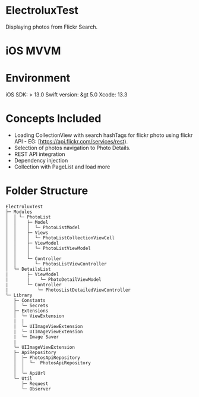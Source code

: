 # ElectroluxTest
Displaying photos from Flickr Search.

# iOS MVVM

# Environment
iOS SDK: &gt; 13.0
Swift version: &gt  5.0
Xcode: 13.3

# Concepts Included
- Loading CollectionView with search hashTags for  flickr photo using flickr API - EG: [https://api.flickr.com/services/rest).
- Selection of photos navigation to Photo Details.
- REST API integration
- Dependency injection 
- Collection with PageList and load more

# Folder Structure

```
ElectroluxTest
├─ Modules
│  │ └─ PhotoList
│  │    ├─ Model
│  │    │  └─ PhotoListModel
│  │    ├─ Views
│  │    │  └─ PhotoListCollectionViewCell
│  │    ├─ ViewModel
│  │    │  └─ PhotoListViewModel
│  │    │
│  │    └─ Controller
│  │       └─ PhotosListViewController
│  └─ DetailsList
|       ├─ ViewModel
|       |    └─ PhotoDetailViewModel
|       └─ Controller
|           └─ PhotosListDetailedViewController
└─ Library
   ├─ Constants
   │  └─ Secrets
   ├─ Extensions
   │  └─ ViewExtension 
   |  |
   |  └─ UIImageViewExtension
   |  └─ UIImageViewExtension
   |  └─ Image Saver
   |
   └─ UIImageViewExtension
   ├─ ApiRepository
   │  ├─ PhotosApiRepository
   │  │  └─  PhotosApiRepository
   │  │    
   │  └─ ApiUrl
   └─ Util
      ├─ Request
      └─ Observer
```
